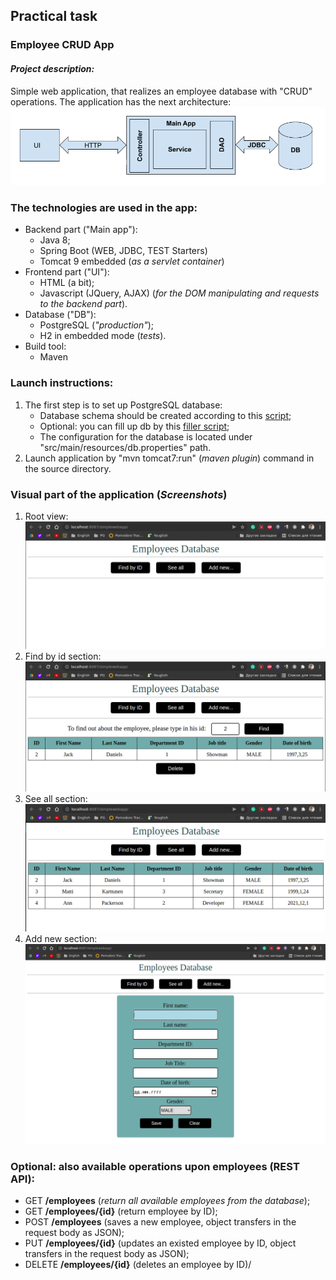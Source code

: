 ## **Practical task**
### Employee CRUD App
#### _Project description:_
Simple web application, that realizes an employee database with "CRUD" operations. The application has the next architecture:  
![architecture](readme_img/architecture.png)  
### The technologies are used in the app:
- Backend part ("Main app"):
    - Java 8;
    - Spring Boot (WEB, JDBC, TEST Starters)
    - Tomcat 9 embedded (_as a servlet container_) 
- Frontend part ("UI"):
    - HTML (a bit);
    - Javascript (JQuery, AJAX) (_for the DOM manipulating and requests to the backend part_).
- Database ("DB"):
    - PostgreSQL (_"production"_);
    - H2 in embedded mode (_tests_).
- Build tool:
    - Maven
### Launch instructions:
1. The first step is to set up PostgreSQL database:
   - Database schema should be created according to this [script](https://github.com/MSurmach/simplewebapp/blob/master/src/main/resources/db/migration/V1.1_Schema.sql);
   - Optional: you can fill up db by this [filler script](https://github.com/MSurmach/simplewebapp/blob/master/src/main/resources/db/migration/V1.2_Fill_data.sql);
   - The configuration for the database is located under "src/main/resources/db.properties" path.
2. Launch application by "mvn tomcat7:run" (_maven plugin_) command in the source directory. 

### Visual part of the application (_Screenshots_)
1. Root view:  
   ![root view](readme_img/rootView.png)  
2. Find by id section:
   ![find by id view](readme_img/findByIDView.png)
3. See all section:  
   ![see all view](readme_img/seeAllView.png)  
3. Add new section:  
   ![add new view](readme_img/addNewView.png)

### Optional: also available operations upon employees (REST API):
 - GET  **/employees**   (_return all available employees from the database_);  
 - GET **/employees/{id}**   (return employee by ID);
 - POST **/employees** (saves a new employee, object transfers in the request body as JSON);
 - PUT **/employees/{id}** (updates an existed employee by ID, object transfers in the request body as JSON);
 - DELETE **/employees/{id}** (deletes an employee by ID)/
   
   
   

        
        
  

